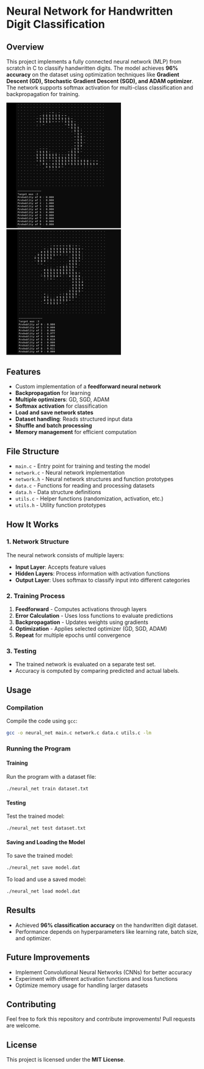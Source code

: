 # Neural Network for Handwritten Digit Classification

## Overview
This project implements a fully connected neural network (MLP) from scratch in C to classify handwritten digits. The model achieves **96% accuracy** on the dataset using optimization techniques like **Gradient Descent (GD), Stochastic Gradient Descent (SGD), and ADAM optimizer**. The network supports softmax activation for multi-class classification and backpropagation for training.

<img src="test_2.png" alt="Neural Network Example" width="300"/>
<img src="test_1.png" alt="Neural Network Example" width="300"/>

## Features
- Custom implementation of a **feedforward neural network**
- **Backpropagation** for learning
- **Multiple optimizers**: GD, SGD, ADAM
- **Softmax activation** for classification
- **Load and save network states**
- **Dataset handling**: Reads structured input data
- **Shuffle and batch processing**
- **Memory management** for efficient computation

## File Structure
- `main.c` - Entry point for training and testing the model
- `network.c` - Neural network implementation
- `network.h` - Neural network structures and function prototypes
- `data.c` - Functions for reading and processing datasets
- `data.h` - Data structure definitions
- `utils.c` - Helper functions (randomization, activation, etc.)
- `utils.h` - Utility function prototypes

## How It Works
### 1. Network Structure
The neural network consists of multiple layers:
- **Input Layer**: Accepts feature values
- **Hidden Layers**: Process information with activation functions
- **Output Layer**: Uses softmax to classify input into different categories

### 2. Training Process
1. **Feedforward** - Computes activations through layers
2. **Error Calculation** - Uses loss functions to evaluate predictions
3. **Backpropagation** - Updates weights using gradients
4. **Optimization** - Applies selected optimizer (GD, SGD, ADAM)
5. **Repeat** for multiple epochs until convergence

### 3. Testing
- The trained network is evaluated on a separate test set.
- Accuracy is computed by comparing predicted and actual labels.

## Usage
### Compilation
Compile the code using `gcc`:
```sh
gcc -o neural_net main.c network.c data.c utils.c -lm
```

### Running the Program
#### Training
Run the program with a dataset file:
```sh
./neural_net train dataset.txt
```

#### Testing
Test the trained model:
```sh
./neural_net test dataset.txt
```

#### Saving and Loading the Model
To save the trained model:
```sh
./neural_net save model.dat
```
To load and use a saved model:
```sh
./neural_net load model.dat
```

## Results
- Achieved **96% classification accuracy** on the handwritten digit dataset.
- Performance depends on hyperparameters like learning rate, batch size, and optimizer.

## Future Improvements
- Implement Convolutional Neural Networks (CNNs) for better accuracy
- Experiment with different activation functions and loss functions
- Optimize memory usage for handling larger datasets

## Contributing
Feel free to fork this repository and contribute improvements! Pull requests are welcome.

## License
This project is licensed under the **MIT License**.

